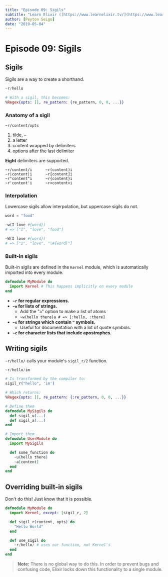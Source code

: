 ```yaml
---
title: "Episode 09: Sigils"
subtitle: "Learn Elixir ([https://www.learnelixir.tv/](https://www.learnelixir.tv/))"
author: [Peyton Seigo]
date: "2019-05-04"
---
```


# Episode 09: Sigils

## Sigils

Sigils are a way to create a shorthand.

```elixir
~r/hello

# With a sigil, this becomes:
%Regex{opts: [], re_pattern: {re_pattern, 0, 0, ...}}
```

### Anatomy of a sigil

`~r/content/opts`

1. tilde, `~`
2. a letter
3. content wrapped by delimiters
4. options after the last delimiter

**Eight** delimiters are supported.

```
~r/content/i      ~r(content)i
~r|content|i      ~r[content]i
~r"content"i      ~r{content}i
~r'content'i      ~r<content>i
```

### Interpolation

Lowercase sigils allow interpolation, but uppercase sigils do not.

```elixir
word = "food"

~w(I love #{word})
# => ["I", "love", "food"]

~W(I love #{word})
# => ["I", "love", "\#{word}"]
```

### Built-in sigils

Built-in sigils are defined in the `Kernel` module, which is automatically imported into every module.

```elixir
defmodule MyModule do
  import Kernel # This happens implicitly on every module
end
```

- **`~r` for regular expressions.**
- **`~w` for lists of strings.**
  - Add the "`a`" option to make a list of atoms
  - `~w(hello there)a # => [:hello, :there]`
- **`~s` for strings which contain `"` symbols.**
  - Useful for documentation with a lot of quote symbols.
- **`~c` for character lists that include apostrophes.**

## Writing sigils

`~r/hello/` calls your module's `sigil_r/2` function.

```elixir
~r/hello/im

# Is transformed by the compiler to:
sigil_r("hello", 'im')

# Which returns:
%Regex{opts: [], re_pattern: {:re_pattern, 0, 0, ...}}
```

```elixir
# Define them
defmodule MySigils do
  def sigil_u(...)
  def sigil_a(...)
end

# Import them
defmodule UserModule do
  import MySigils

  def some_function do
    ~u(hello there)
    ~a[content]
  end
end
```

## Overriding built-in sigils

Don't do this! Just know that it is possible.

```elixir
defmodule MyModule do
  import Kernel, except: [sigil_r, 2]

  def sigil_r(content, opts) do
    "Hello World"
  end

  def use_sigil do
    ~r/hello/ # uses our function, not Kernel's
  end
end
```

> **Note:**
> There is no global way to do this. In order to prevent bugs and confusing code, Elixir locks down this functionality to a single module.
